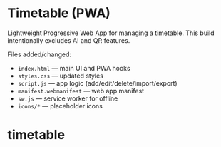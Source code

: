 # Timetable (PWA)

Lightweight Progressive Web App for managing a timetable. This build intentionally excludes AI and QR features.

Files added/changed:
- `index.html` — main UI and PWA hooks
- `styles.css` — updated styles
- `script.js` — app logic (add/edit/delete/import/export)
- `manifest.webmanifest` — web app manifest
- `sw.js` — service worker for offline
- `icons/*` — placeholder icons

# timetable
